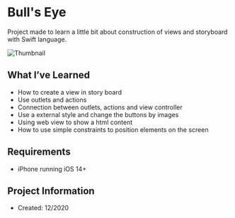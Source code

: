 # Bull's Eye

Project made to learn a little bit about construction of views and storyboard with Swift language.

![Thumbnail](assets/BullsEye.gif)

## What I’ve Learned
- How to create a view in story board
- Use outlets and actions
- Connection between outlets, actions and view controller
- Use a external style and change the buttons by images
- Using web view to show a html content
- How to use simple constraints to position elements on the screen

## Requirements
- iPhone running iOS 14+

## Project Information
- Created: 12/2020
